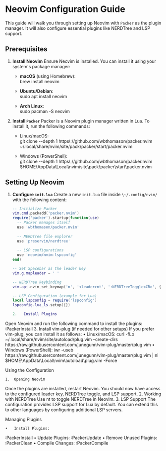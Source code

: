 # Neovim Configuration Guide

This guide will walk you through setting up Neovim with `Packer` as the plugin manager. It will also configure essential plugins like NERDTree and LSP support.

## Prerequisites

1. **Install Neovim**
   Ensure Neovim is installed. You can install it using your system's package manager:

   - **macOS** (using Homebrew):  
     brew install neovim

   - **Ubuntu/Debian**:  
     sudo apt install neovim

   - **Arch Linux**:  
     sudo pacman -S neovim

2. **Install `Packer`**
   Packer is a Neovim plugin manager written in Lua. To install it, run the following commands:

   - Linux/macOS:  
     git clone --depth 1 https\\://github.com/wbthomason/packer.nvim \~/.local/share/nvim/site/pack/packer/start/packer.nvim

   - Windows (PowerShell):  
     git clone --depth 1 https\\://github.com/wbthomason/packer.nvim $HOME\\AppData\\Local\\nvim\\site\\pack\\packer\\start\\packer.nvim

## Setting Up Neovim

1. **Configure `init.lua`**
   Create a new `init.lua` file inside `\~/.config/nvim/` with the following content:

   ```lua
   -- Initialize Packer
   vim.cmd.packadd('packer.nvim')
   require('packer').startup(function(use)
     -- Packer manages itself
     use 'wbthomason/packer.nvim'
     
     -- NERDTree file explorer
     use 'preservim/nerdtree'
     
     -- LSP configurations
     use 'neovim/nvim-lspconfig'
   end)

   -- Set Spacebar as the leader key
   vim.g.mapleader = ' '

   -- NERDTree keybinding
   vim.api.nvim_set_keymap('n', '<leader>nt', ':NERDTreeToggle<CR>', { noremap = true, silent = true })

   -- LSP Configuration (example for Lua)
   local lspconfig = require('lspconfig')
   lspconfig.lua_ls.setup({})

   2.	Install Plugins
Open Neovim and run the following command to install the plugins:
:PackerInstall
	3.	Install vim-plug (if needed for other setups)
If you prefer vim-plug, you can install it as follows:
	•	Linux/macOS:
curl -fLo ~/.local/share/nvim/site/autoload/plug.vim –create-dirs https\://raw.githubusercontent.com/junegunn/vim-plug/master/plug.vim
	•	Windows (PowerShell):
iwr -useb https\://raw.githubusercontent.com/junegunn/vim-plug/master/plug.vim | ni $HOME\AppData\Local\nvim\autoload\plug.vim -Force

Using the Configuration

	1.	Opening Neovim
Once the plugins are installed, restart Neovim. You should now have access to the configured leader key, NERDTree toggle, and LSP support.
	2.	Working with NERDTree
Use <Space>nt to toggle NERDTree in Neovim.
	3.	LSP Support
The configuration provides LSP support for Lua by default. You can extend this to other languages by configuring additional LSP servers.

Managing Plugins

	•	Install Plugins:
:PackerInstall
	•	Update Plugins:
:PackerUpdate
	•	Remove Unused Plugins:
:PackerClean
	•	Compile Changes:
:PackerCompile
